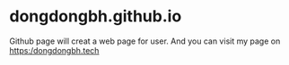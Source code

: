 # dongdongbh.github.io
Github page will creat a web page for user. And you can visit my page on [https:/dongdongbh.tech](https:/dongdongbh.tech)
